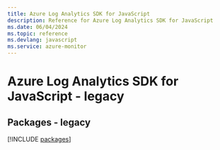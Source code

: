 ```yaml
---
title: Azure Log Analytics SDK for JavaScript
description: Reference for Azure Log Analytics SDK for JavaScript
ms.date: 06/04/2024
ms.topic: reference
ms.devlang: javascript
ms.service: azure-monitor
---
```

# Azure Log Analytics SDK for JavaScript - legacy
## Packages - legacy
[!INCLUDE [packages](log-analytics-index.md)]
